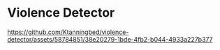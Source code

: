 # Violence Detector



https://github.com/Ktanningbed/violence-detector/assets/58784851/38e20279-1bde-4fb2-b044-4933a227b377

